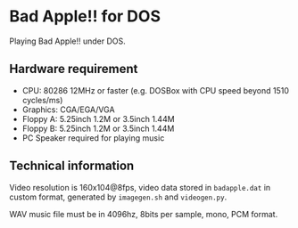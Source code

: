 Bad Apple!! for DOS
===================

Playing Bad Apple!! under DOS.

Hardware requirement
--------------------

* CPU: 80286 12MHz or faster (e.g. DOSBox with CPU speed beyond 1510 cycles/ms)
* Graphics: CGA/EGA/VGA
* Floppy A: 5.25inch 1.2M or 3.5inch 1.44M
* Floppy B: 5.25inch 1.2M or 3.5inch 1.44M
* PC Speaker required for playing music

Technical information
---------------------

Video resolution is 160x104@8fps, video data stored in `badapple.dat` in custom format, generated by `imagegen.sh` and `videogen.py`.

WAV music file must be in 4096hz, 8bits per sample, mono, PCM format.
